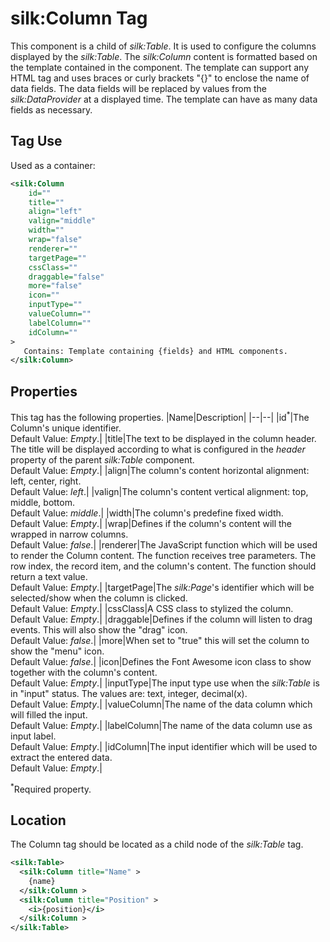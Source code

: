 # silk:Column Tag
This component is a child of *silk:Table*. It is used to configure the columns displayed by the *silk:Table*. The *silk:Column* content is formatted based on the template contained in the component. The template can support any HTML tag and uses braces or curly brackets "{}" to enclose the name of data fields. The data fields will be replaced by values from the *silk:DataProvider* at a displayed time. The template can have as many data fields as necessary.

## Tag Use
Used as a container:
```xml
<silk:Column
    id=""
    title=""
    align="left"
    valign="middle"
    width=""
    wrap="false"
    renderer=""
    targetPage=""
    cssClass=""
    draggable="false"
    more="false"
    icon=""
    inputType=""
    valueColumn=""
    labelColumn=""
    idColumn=""
>
   Contains: Template containing {fields} and HTML components.
</silk:Column>
```
## Properties
This tag has the following properties.
|Name|Description|
|--|--|
|id<sup>*</sup>|The Column's unique identifier.<br>Default Value: *Empty*.|
|title|The text to be displayed in the column header. The title will be displayed according to what is configured in the *header* property of the parent *silk:Table* component.<br>Default Value: *Empty*.|
|align|The column's content horizontal alignment: left, center, right.<br>Default Value: *left*.|
|valign|The column's content vertical alignment: top, middle, bottom.<br>Default Value: *middle*.|
|width|The column's predefine fixed width.<br>Default Value: *Empty*.|
|wrap|Defines if the column's content will the wrapped in narrow columns.<br>Default Value: *false*.|
|renderer|The JavaScript function which will be used to render the Column content. The function receives tree parameters. The row index, the record item, and the column's content. The function should return a text value.<br>Default Value: *Empty*.|
|targetPage|The *silk:Page*'s identifier which will be selected/show when the column is clicked.<br>Default Value: *Empty*.|
|cssClass|A CSS class to stylized the column.<br>Default Value: *Empty*.|
|draggable|Defines if the column will listen to drag events. This will also show the "drag" icon.<br>Default Value: *false*.|
|more|When set to "true" this will set the column to show the "menu" icon.<br>Default Value: *false*.|
|icon|Defines the Font Awesome icon class to show together with the column's content.<br>Default Value: *Empty*.|
|inputType|The input type use when the *silk:Table* is in "input" status. The values are: text, integer, decimal(x).<br>Default Value: *Empty*.|
|valueColumn|The name of the data column which will filled the input.<br>Default Value: *Empty*.|
|labelColumn|The name of the data column use as input label.<br>Default Value: *Empty*.|
|idColumn|The input identifier which will be used to extract the entered data.<br>Default Value: *Empty*.|

<sup>*</sup>Required property.

## Location
The Column tag should be located as a child node of the *silk:Table* tag.
```xml
<silk:Table>
  <silk:Column title="Name" >
    {name}
  </silk:Column >
  <silk:Column title="Position" >
    <i>{position}</i>
  </silk:Column >
</silk:Table>
```
